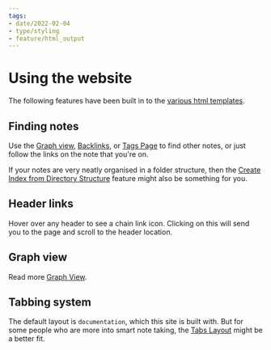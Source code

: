```yaml
---
tags:
- date/2022-02-04
- type/styling
- feature/html_output
---
```

   
# Using the website   
The following features have been built in to the [various html templates](../Configurations/Styling/Styling.md#layouts).    
   
## Finding notes   
Use the [Graph view](../Configurations/Features/Graph%20view.md), [Backlinks](../Configurations/Features/Backlinks.md), or [Tags Page](../Configurations/Features/Tags%20Page.md) to find other notes, or just follow the links on the note that you're on.   
   
If your notes are very neatly organised in a folder structure, then the [Create Index from Directory Structure](../Configurations/Modes/Create%20Index%20from%20Directory%20Structure.md) feature might also be something for you.   
   
## Header links   
Hover over any header to see a chain link icon. Clicking on this will send you to the page and scroll to the header location.   
   
## Graph view   
Read more [Graph View](../Configurations/Features/Graph%20view.md).   
   
## Tabbing system   
The default layout is `documentation`, which this site is built with. But for some people who are more into smart note taking, the [Tabs Layout](../Configurations/Styling/Tabs%20Layout.md) might be a better fit.